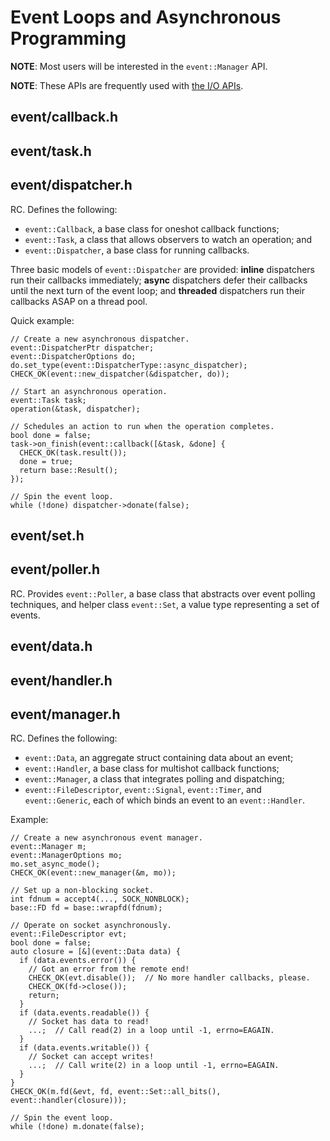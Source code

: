 # Event Loops and Asynchronous Programming

**NOTE**: Most users will be interested in the `event::Manager` API.

**NOTE**: These APIs are frequently used with [the I/O APIs](../io/README.md).

## event/callback.h
## event/task.h
## event/dispatcher.h

RC.  Defines the following:

* `event::Callback`, a base class for oneshot callback functions;
* `event::Task`, a class that allows observers to watch an operation; and
* `event::Dispatcher`, a base class for running callbacks.

Three basic models of `event::Dispatcher` are provided: **inline** dispatchers
run their callbacks immediately; **async** dispatchers defer their callbacks
until the next turn of the event loop; and **threaded** dispatchers run their
callbacks ASAP on a thread pool.

Quick example:

    // Create a new asynchronous dispatcher.
    event::DispatcherPtr dispatcher;
    event::DispatcherOptions do;
    do.set_type(event::DispatcherType::async_dispatcher);
    CHECK_OK(event::new_dispatcher(&dispatcher, do));

    // Start an asynchronous operation.
    event::Task task;
    operation(&task, dispatcher);

    // Schedules an action to run when the operation completes.
    bool done = false;
    task->on_finish(event::callback([&task, &done] {
      CHECK_OK(task.result());
      done = true;
      return base::Result();
    });

    // Spin the event loop.
    while (!done) dispatcher->donate(false);

## event/set.h
## event/poller.h

RC.  Provides `event::Poller`, a base class that abstracts over event polling
techniques, and helper class `event::Set`, a value type representing a set of
events.

## event/data.h
## event/handler.h
## event/manager.h

RC.  Defines the following:

* `event::Data`, an aggregate struct containing data about an event;
* `event::Handler`, a base class for multishot callback functions;
* `event::Manager`, a class that integrates polling and dispatching;
* `event::FileDescriptor`, `event::Signal`, `event::Timer`, and
  `event::Generic`, each of which binds an event to an `event::Handler`.

Example:

    // Create a new asynchronous event manager.
    event::Manager m;
    event::ManagerOptions mo;
    mo.set_async_mode();
    CHECK_OK(event::new_manager(&m, mo));

    // Set up a non-blocking socket.
    int fdnum = accept4(..., SOCK_NONBLOCK);
    base::FD fd = base::wrapfd(fdnum);

    // Operate on socket asynchronously.
    event::FileDescriptor evt;
    bool done = false;
    auto closure = [&](event::Data data) {
      if (data.events.error()) {
        // Got an error from the remote end!
        CHECK_OK(evt.disable());  // No more handler callbacks, please.
        CHECK_OK(fd->close());
        return;
      }
      if (data.events.readable()) {
        // Socket has data to read!
        ...;  // Call read(2) in a loop until -1, errno=EAGAIN.
      }
      if (data.events.writable()) {
        // Socket can accept writes!
        ...;  // Call write(2) in a loop until -1, errno=EAGAIN.
      }
    }
    CHECK_OK(m.fd(&evt, fd, event::Set::all_bits(), event::handler(closure)));

    // Spin the event loop.
    while (!done) m.donate(false);

